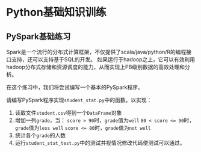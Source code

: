 # Python基础知识训练

## PySpark基础练习

Spark是一个流行的分布式计算框架，不仅提供了scala/java/python/R的编程接口支持，还可以支持基于SQL的开发。
如果运行于hadoop之上，它可以有效利用hadoop分布式存储和资源调度的能力，从而实现上PB级别数据的高效处理和分析。

在这个练习中，我们将尝试编写一个基本的PySpark程序。

请编写PySpark程序实现`student_stat.py`中的函数，以实现：

1. 读取文件`student.csv`得到一个`DataFrame`对象
2. 增加一列`grade`，当：
    `score > 90`时，`grade`值为`well`
    `80 < score <= 90`时，`grade`值为`less well`
    `score <= 80`时，`grade`值为`not well`
3. 统计各个`grade`的人数
4. 运行`student_stat_test.py`中的测试并视情况修改代码使测试可以通过。
